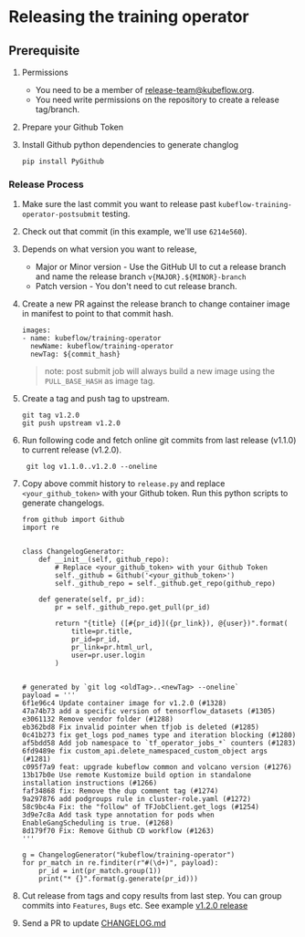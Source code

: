 # Releasing the training operator

## Prerequisite

1. Permissions
	- You need to be a member of release-team@kubeflow.org.
	- You need write permissions on the repository to create a release tag/branch.
	
2. Prepare your Github Token

3. Install Github python dependencies to generate changlog 
    ```
    pip install PyGithub
    ```

### Release Process

1. Make sure the last commit you want to release past `kubeflow-training-operator-postsubmit` testing.

1. Check out that commit (in this example, we'll use `6214e560`). 

1. Depends on what version you want to release,
    - Major or Minor version - Use the GitHub UI to cut a release branch and name the release branch `v{MAJOR}.${MINOR}-branch`
    - Patch version - You don't need to cut release branch.

1. Create a new PR against the release branch to change container image in manifest to point to that commit hash.  

    ```
    images:
    - name: kubeflow/training-operator
      newName: kubeflow/training-operator
      newTag: ${commit_hash}
    ``` 

    > note: post submit job will always build a new image using the `PULL_BASE_HASH` as image tag.

1. Create a tag and push tag to upstream.

    ```
    git tag v1.2.0
    git push upstream v1.2.0
    ```

1. Run following code and fetch online git commits from last release (v1.1.0) to current release (v1.2.0).

    ```
     git log v1.1.0..v1.2.0 --oneline
    ```
 
1. Copy above commit history to `release.py` and replace `<your_github_token>` with your Github token.
    Run this python scripts to generate changelogs.

    ```
    from github import Github
    import re
    
    
    class ChangelogGenerator:
        def __init__(self, github_repo):
            # Replace <your_github_token> with your Github Token
            self._github = Github('<your_github_token>')
            self._github_repo = self._github.get_repo(github_repo)
    
        def generate(self, pr_id):
            pr = self._github_repo.get_pull(pr_id)
    
            return "{title} ([#{pr_id}]({pr_link}), @{user})".format(
                title=pr.title,
                pr_id=pr_id,
                pr_link=pr.html_url,
                user=pr.user.login
            )
    
    
    # generated by `git log <oldTag>..<newTag> --oneline`
    payload = '''
    6f1e96c4 Update container image for v1.2.0 (#1328)
    47a74b73 add a specific version of tensorflow_datasets (#1305)
    e3061132 Remove vendor folder (#1288)
    eb362bd8 Fix invalid pointer when tfjob is deleted (#1285)
    0c41b273 fix get_logs pod_names type and iteration blocking (#1280)
    af5bdd58 Add job namespace to `tf_operator_jobs_*` counters (#1283)
    6fd9489e fix custom_api.delete_namespaced_custom_object args (#1281)
    c095f7a9 feat: upgrade kubeflow common and volcano version (#1276)
    13b17b0e Use remote Kustomize build option in standalone installation instructions (#1266)
    faf34868 fix: Remove the dup comment tag (#1274)
    9a297876 add podgroups rule in cluster-role.yaml (#1272)
    58c9bc4a Fix: the "follow" of TFJobClient.get_logs (#1254)
    3d9e7c8a Add task type annotation for pods when EnableGangScheduling is true. (#1268)
    8d179f70 Fix: Remove Github CD workflow (#1263)
    '''

    g = ChangelogGenerator("kubeflow/training-operator")
    for pr_match in re.finditer(r"#(\d+)", payload):
        pr_id = int(pr_match.group(1))
        print("* {}".format(g.generate(pr_id)))
    ```

1. Cut release from tags and copy results from last step. You can group commits into `Features`, `Bugs` etc. 
See example [v1.2.0 release](https://github.com/kubeflow/training-operator/releases/tag/v1.2.0)

1. Send a PR to update [CHANGELOG.md](../../CHANGELOG.md)
 